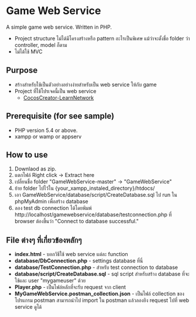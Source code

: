 # Game Web Service
A simple game web service. Written in PHP. 

- Project structure ไม่ได้มีโครงสร้างหรือ pattern อะไรเป็นพิเศษ แม้ว่าจะตั้งชื่อ folder ว่า controller, model ก็ตาม
- ไม่ได้ใช้ MVC

## Purpose
- สร้างสำหรับใช้เป็นตัวอย่างอย่างง่ายสำหรับเป็น web service ให้กับ game
- Project ที่ใช้โปรเจคนี้เป็น web service
  - [CocosCreator-LearnNetwork](https://github.com/bnitelf/CocosCreator-LearnNetwork)

## Prerequisite (for see sample)
- PHP version 5.4 or above.
- xampp or wamp or appserv

## How to use
1. Downlaod as zip.
1. แตกไฟล์ Right click -> Extract here
1. เปลี่ยนชื่อ folder "GameWebService-master" -> "GameWebService"
1. ย้าย folder ไปไว้ใน {your_xampp_instaled_directory}/htdocs/
1. เอา GameWebService/database/script/CreateDatabase.sql ไป run ใน phpMyAdmin เพื่อสร้าง database
1. ลอง test db connection ได้โดยพิมพ์ http://localhost/gamewebservice/database/testconnection.php ที่ browser ต้องขึ้นว่า "Connect to database successful."


## File ต่างๆ ที่เกี่ยวข้องหลักๆ
- **index.html** - บอกวิธีใช้ web service แต่ละ function
- **database/DbConnection.php** - settings database ที่นี่
- **database/TestConnection.php** - สำหรับ test connection to database
- **database/script/CreateDatabase.sql** - sql script สำหรับสร้าง database ที่จะใช้และ user "mygameuser" ด้วย
- **Player.php** - เป็นไฟล์หลักที่จะรับ request จาก client
- **MyGameWebService.postman_collection.json** - เป็นไฟล์ collection ของโปรแกรม postman สามารถนำไป import ใน postman แล้วลองยิง request ไปที่ web service ดูได้
